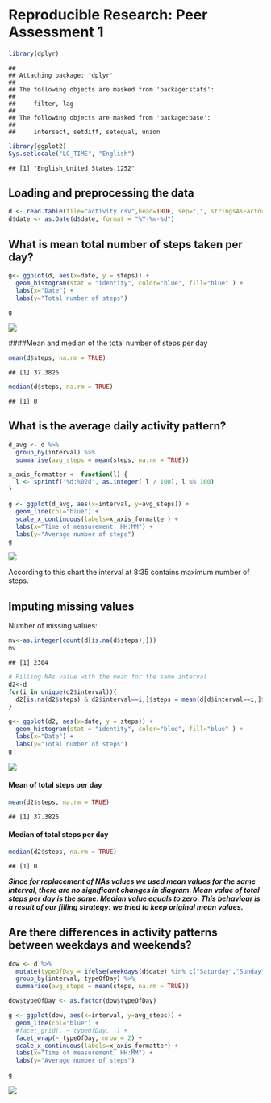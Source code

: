# Reproducible Research: Peer Assessment 1

```r
library(dplyr)
```

```
## 
## Attaching package: 'dplyr'
## 
## The following objects are masked from 'package:stats':
## 
##     filter, lag
## 
## The following objects are masked from 'package:base':
## 
##     intersect, setdiff, setequal, union
```

```r
library(ggplot2)
Sys.setlocale("LC_TIME", "English")
```

```
## [1] "English_United States.1252"
```

## Loading and preprocessing the data

```r
d <- read.table(file="activity.csv",head=TRUE, sep=",", stringsAsFactors =  FALSE)
d$date <- as.Date(d$date, format = "%Y-%m-%d")
```


## What is mean total number of steps taken per day?

```r
g<- ggplot(d, aes(x=date, y = steps)) + 
  geom_histogram(stat = "identity", color="blue", fill="blue" ) +
  labs(x="Date") +
  labs(y="Total number of steps")

g
```

![](PA1_template_files/figure-html/plot_hist-1.png) 

####Mean and median of the total number of steps per day

```r
mean(d$steps, na.rm = TRUE)
```

```
## [1] 37.3826
```

```r
median(d$steps, na.rm = TRUE)
```

```
## [1] 0
```

## What is the average daily activity pattern?

```r
d_avg <- d %>%
  group_by(interval) %>%
  summarise(avg_steps = mean(steps, na.rm = TRUE))

x_axis_formatter <- function(l) {
  l <- sprintf("%d:%02d", as.integer( l / 100), l %% 100)
}

g <- ggplot(d_avg, aes(x=interval, y=avg_steps)) +
  geom_line(col="blue") +
  scale_x_continuous(labels=x_axis_formatter) +
  labs(x="Time of measurement, HH:MM") +
  labs(y="Average number of steps")
g
```

![](PA1_template_files/figure-html/act_pattern-1.png) 

According to this chart the interval at 8:35 contains maximum number of steps.

## Imputing missing values
Number of missing values:

```r
mv<-as.integer(count(d[is.na(d$steps),]))
mv
```

```
## [1] 2304
```

```r
# Filling NAs value with the mean for the same interval
d2<-d
for(i in unique(d2$interval)){
  d2[is.na(d2$steps) & d2$interval==i,]$steps = mean(d[d$interval==i,]$steps, na.rm = TRUE)
}

g<- ggplot(d2, aes(x=date, y = steps)) + 
  geom_histogram(stat = "identity", color="blue", fill="blue" ) +
  labs(x="Date") +
  labs(y="Total number of steps")
g
```

![](PA1_template_files/figure-html/miss_val-1.png) 

#### Mean of total steps per day

```r
mean(d2$steps, na.rm = TRUE)
```

```
## [1] 37.3826
```

#### Median of total steps per day

```r
median(d2$steps, na.rm = TRUE)
```

```
## [1] 0
```
_**Since for replacement of NAs values we used mean values for the same interval, there are no significant changes in diagram. Mean value of total steps per day is the same. Median value equals to zero. This behaviour is a result of our filling strategy: we tried to keep original mean values.**_

## Are there differences in activity patterns between weekdays and weekends?

```r
dow <- d %>%
  mutate(typeOfDay = ifelse(weekdays(d$date) %in% c("Saturday","Sunday"), "weekend","weekday")) %>%
  group_by(interval, typeOfDay) %>%
  summarise(avg_steps = mean(steps, na.rm = TRUE))

dow$typeOfDay <- as.factor(dow$typeOfDay)

g <- ggplot(dow, aes(x=interval, y=avg_steps)) +
  geom_line(col="blue") +
  #facet_grid(. ~ typeOfDay,  ) +
  facet_wrap(~ typeOfDay, nrow = 2) +
  scale_x_continuous(labels=x_axis_formatter) +
  labs(x="Time of measurement, HH:MM") +
  labs(y="Average number of steps")

g
```

![](PA1_template_files/figure-html/type_of_day-1.png) 
